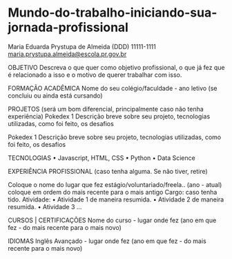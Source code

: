 # Mundo-do-trabalho-iniciando-sua-jornada-profissional
Maria Eduarda Prystupa de Almeida
(DDD) 11111-1111 
maria.prystupa.almeida@escola.pr.gov.br


OBJETIVO
Descreva o que quer como objetivo profissional, o que já fez que é relacionado a isso e o motivo de querer trabalhar com isso. 


FORMAÇÃO ACADÊMICA
Nome do seu colégio/faculdade - ano letivo (se concluiu ou ainda está cursando)


PROJETOS (será um bom diferencial, principalmente caso não tenha experiência)
Pokedex 1
Descrição breve sobre seu projeto, tecnologias utilizadas, como foi feito, os desafios

Pokedex 1
Descrição breve sobre seu projeto, tecnologias utilizadas, como foi feito, os desafios


TECNOLOGIAS
    • Javascript, HTML, CSS
    • Python
    • Data Science


EXPERIÊNCIA PROFISSIONAL (caso tenha alguma. Se não tiver, retire)

Coloque o nome do lugar que fez estágio/voluntariado/freela.. (ano - atual) coloque em ordem do mais recente para o mais antigo
Cargo:  caso tenha tido.
Atividade:
    • Atividade 1 de maneira resumida.
    • Atividade 2 de maneira resumida.
    • Atividade 3 …



CURSOS | CERTIFICAÇÕES 
Nome do curso - lugar onde fez (ano em que fez - do mais recente para o mais novo)


IDIOMAS
Inglês Avançado - lugar onde fez (ano em que fez - do mais recente para o mais novo)
